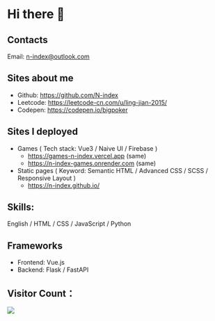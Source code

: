 # Hi there 👋

## Contacts
Email: n-index@outlook.com

## Sites about me
- Github: https://github.com/N-index
- Leetcode: https://leetcode-cn.com/u/ling-jian-2015/
- Codepen: https://codepen.io/bigpoker

## Sites I deployed
- Games ( Tech stack:  Vue3 / Naive UI / Firebase )
  - https://games-n-index.vercel.app  (same)
  - https://n-index-games.onrender.com  (same)
- Static pages ( Keyword: Semantic HTML / Advanced CSS / SCSS / Responsive Layout )
  - https://n-index.github.io/

## Skills:
English / HTML / CSS / JavaScript / Python 

## Frameworks
- Frontend: Vue.js
- Backend: Flask / FastAPI


## Visitor Count：
<img src="https://gv.halberd.cn/n-index?theme=stroke-fill&amp;active=f1840a&amp;deactive=f1f1f1&amp;len=6&amp;speed=40&amp;size=35&amp;space=3&amp;tail=1">
